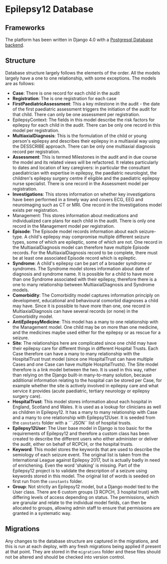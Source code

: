 # Epilepsy12 Database

## Frameworks

The platform has been written in Django 4.0 with a [Postgresql Database backend](manual-setup.md).

## Structure

Database structure largely follows the elements of the order. All the models largely have a one to one relationship, with some exceptions. The models are as follows:

- **Case**: There is one record for each child in the audit
- **Registration**: The is one registration for each case
- **FirstPaediatricAssessment**: This a key milestone in the audit - the date of the first paediatric assessment triggers the initiation of the audit for that child. There can only be one assessment per registration.
- EpilepsyContext: The fields in this model describe the risk factors for epilepsy for each child in the audit. There can be only one record in this model per registration.
- **MultiaxialDiagnosis**: This is the formulation of the child or young person's epilepsy and describes their epilepsy in a multiaxial way using the DESSCRIBE approach. There can be only one multiaxial diagnosis record per registration.
- **Assessment**: This is termed Milestones in the audit and in due course the model and its related views will be refactored. It relates particularly to dates and location of key caregivers: in particular the consultant paediatrician with expertise in epilepsy, the paediatric neurologist, the children's epilepsy surgery centre if eligible and the paediatric epilepsy nurse specialist. There is one record in the Assessment model per registration.
- **Investigations**: This stores information on whether key investigations have been performed in a timely way and covers ECG, EEG and neuroimaging such as CT or MRI. One record in the Investigations model exists per registration.
- Management: This stores information about medications and individualized care plans for each child in the audit. There is only one record in the Management model per registration.
- **Episode**: The Episode model records information about each seizure-type. A child's epilepsy may compromise multiple different seizure types, some of which are epileptic, some of which are not. One record in the MultiaxialDiagnosis model can therefore have multiple Episode records. For the MultiaxialDiagnosis record to be complete, there must be at least one associated Episode record which is epileptic.
- **Syndrome**: A child's epilepsy can be part of a broader syndrome or syndromes. The Syndrome model stores information about date of diagnosis and syndrome name. It is possible for a child to have more than one Syndrome associated with their epilepsy, therefore there is a one to many relationship between MultiaxialDiagnosis and Syndrome models.
- **Comorbidity**: The Comorbidity model captures information principly on development, educational and behavioural comorbid diagnoses a child may have. Since it is possible to have more than one, one record in MultiaxialDiagnosis can have several records (or none) in the Comorbidity model.
- **AntiEpilepsyMedicine**: This model has a many to one relationship with the Management model. One child may be on more than one medicine, and the medicines maybe used either for the epilepsy or as rescue for a seizure.
- **Site**: The relationships here are complicated since one child may have their epilepsy care for different things in different Hospital Trusts. Each Case therefore can have a many to many relationship with the HospitalTrust trust model (since one HospitalTrust can have multiple Cases and one Case can have multiple HospitalTrusts). The Site model therefore is a link model between the two. It is used in this way, rather than relying on the Django built-in many-to-many solution, because additional information relating to the hospital can be stored per Case, for example whether the site is actively involved in epilepsy care and what service it provides (acute paediatric, tertiary neurology or epilepsy surgery care).
- **HospitalTrust**: This model stores information about each hospital in England, Scotland and Wales. It is used as a lookup for clinicians as well as children in Epilepsy12. It has a many to many relationship with Case and a many to one relationship with Epilepsy12User. It is seeded from the ```constants``` folder with a ```JSON`` list of hospital trusts.
- **Epilepsy12User**: The User base model in Django is too basic for the requirements of Epilepsy12 and therefore a custom class has been created to describe the different users who either administer or deliver the audit, either on behalf of RCPCH, or the hospital trusts.
- **Keyword**: This model stores the keywords that are used to describe the semiology of each seizure event. The original list is taken from the International League against Epilepsy 2017, but is actually badly in need of enrichening. Even the word 'shaking' is missing. Part of the Epilepsy12 project is to validate the description of a seizure using keywords stored in this model. The original list of words is seeded on first run from the ```constants``` folder.
- **Group**: Not strictly an Epilepsy12 model, but a Django model tied to the User class. There are 6 custom groups (3 RCPCH, 3 hospital trust) with differing levels of access depending on status. The permissions, which are granular and relate to the individual model fields, can then be allocated to groups, allowing admin staff to ensure that permissions are granted in a systematic way.

## Migrations

Any changes to the database structure are captured in the migrations, and this is run at each deploy, with any fresh migrations being applied if present at that point. They are stored in the ```migrations``` folder and these files should not be altered and should be checked into version control.